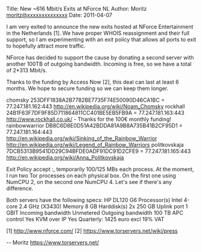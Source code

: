 Title:  New ~616 Mbit/s Exits at NForce NL
Author: Moritz <moritz@xxxxxxxxxxxxxx>
Date: 2011-04-07


I am very exited to announce the new exits hosted at NForce
Entertainment in the Netherlands [1]. We have proper WHOIS reassignment
and their full support, so I am experimenting with an exit policy that
allows all ports to exit to hopefully attract more traffic.

NForce has decided to support the cause by donating a second server with
another 100TB of outgoing bandwidth. Incoming is free, so we have a
total of 2*313 Mbit/s.

Thanks to the funding by Access Now [2], this deal can last at least 6
months. We hope to secure funding so we can keep them longer.

chomsky 253DFF1838A2B7782BE7735F74E50090D46CA1BC = 77.247.181.162:443
<http://en.wikipedia.org/wiki/Noam_Chomsky>
rockhall 24B1F63F7DF9F85D711864811CC401BE5EB5FB9A = 77.247.181.163:443
<http://www.rockhall.co.uk/> - Thanks for the 100€ monthly funding!
rainbowwarrior DB8C6D8E0D51A42BDDA81A9B8A735B41B2CF95D1 = 77.247.181.164:443
<http://en.wikipedia.org/wiki/Sinking_of_the_Rainbow_Warrior>
<http://en.wikipedia.org/wiki/Legend_of_Rainbow_Warriors>
politkovskaja 7DCB5313B9541DD29C94BFDE0ADF91DC91D2CFE9 = 77.247.181.165:443
<http://en.wikipedia.org/wiki/Anna_Politkovskaja>

Exit Policy accept *:*, temporarily 100/125 MBs each process. At the
moment, I run two Tor processes on each physical box. On the first one
using NumCPU 2, on the second one NumCPU 4. Let's see if there's any
difference.

Both servers have the following specs:
HP DL120 G6
Processor(s) Intel 4-core 2.4 GHz (X3430)
Memory 8 GB
Harddisk(s) 2x 250 GB
Uplink port 1 GBIT
Incoming bandwidth Unmetered
Outgoing bandwidth 100 TB
APC control Yes
KVM over IP Yes
Quarterly: 1425 euro excl 19% VAT

[1] <http://www.nforce.com/>
[2] <https://www.torservers.net/wiki/press>

-- 
Moritz
<https://www.torservers.net/>
